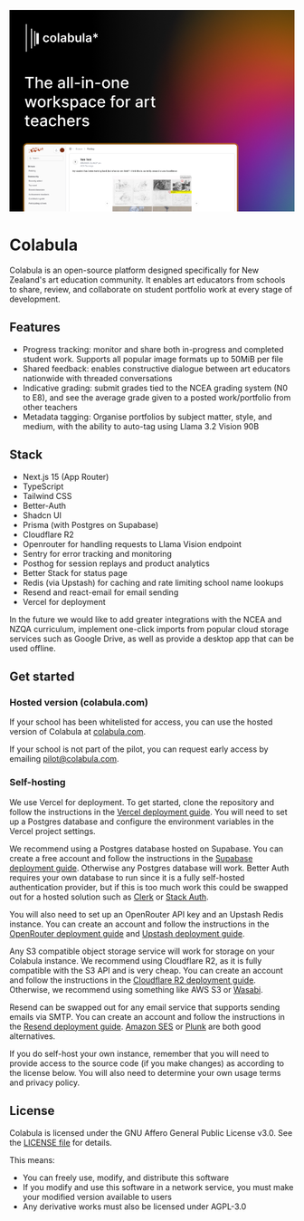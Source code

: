 ![Colabula splash screen](/public/og.png)

# Colabula

Colabula is an open-source platform designed specifically for New Zealand's art education community. It enables art educators from schools to share, review, and collaborate on student portfolio work at every stage of development.

## Features

- Progress tracking: monitor and share both in-progress and completed student work. Supports all popular image formats up to 50MiB per file
- Shared feedback: enables constructive dialogue between art educators nationwide with threaded conversations
- Indicative grading: submit grades tied to the NCEA grading system (N0 to E8), and see the average grade given to a posted work/portfolio from other teachers
- Metadata tagging: Organise portfolios by subject matter, style, and medium, with the ability to auto-tag using Llama 3.2 Vision 90B

## Stack

- Next.js 15 (App Router)
- TypeScript
- Tailwind CSS
- Better-Auth
- Shadcn UI
- Prisma (with Postgres on Supabase)
- Cloudflare R2
- Openrouter for handling requests to Llama Vision endpoint
- Sentry for error tracking and monitoring
- Posthog for session replays and product analytics
- Better Stack for status page
- Redis (via Upstash) for caching and rate limiting school name lookups
- Resend and react-email for email sending
- Vercel for deployment

In the future we would like to add greater integrations with the NCEA and NZQA curriculum, implement one-click imports from popular cloud storage services such as Google Drive, as well as provide a desktop app that can be used offline.

## Get started

### Hosted version (colabula.com)

If your school has been whitelisted for access, you can use the hosted version of Colabula at [colabula.com](https://colabula.com/sign-up).

If your school is not part of the pilot, you can request early access by emailing [pilot@colabula.com](mailto:pilot@colabula.com).

### Self-hosting

We use Vercel for deployment. To get started, clone the repository and follow the instructions in the [Vercel deployment guide](https://vercel.com/docs/concepts/deployments/overview). You will need to set up a Postgres database and configure the environment variables in the Vercel project settings.

We recommend using a Postgres database hosted on Supabase. You can create a free account and follow the instructions in the [Supabase deployment guide](https://supabase.com/docs/guides/hosting/vercel). Otherwise any Postgres database will work. Better Auth requires your own database to run since it is a fully self-hosted authentication provider, but if this is too much work this could be swapped out for a hosted solution such as [Clerk](https://clerk.com) or [Stack Auth](https://stackauth.com).

You will also need to set up an OpenRouter API key and an Upstash Redis instance. You can create an account and follow the instructions in the [OpenRouter deployment guide](https://openrouter.ai/docs/quickstart) and [Upstash deployment guide](https://upstash.com/docs/redis/quickstart).

Any S3 compatible object storage service will work for storage on your Colabula instance. We recommend using Cloudflare R2, as it is fully compatible with the S3 API and is very cheap. You can create an account and follow the instructions in the [Cloudflare R2 deployment guide](https://developers.cloudflare.com/r2/get-started/). Otherwise, we recommend using something like AWS S3 or [Wasabi](https://wasabi.com/).

Resend can be swapped out for any email service that supports sending emails via SMTP. You can create an account and follow the instructions in the [Resend deployment guide](https://resend.com/docs/getting-started). [Amazon SES](https://aws.amazon.com/ses/) or [Plunk](https://www.useplunk.com/) are both good alternatives.

If you do self-host your own instance, remember that you will need to provide access to the source code (if you make changes) as according to the license below. You will also need to determine your own usage terms and privacy policy.

## License

Colabula is licensed under the GNU Affero General Public License v3.0. See the [LICENSE file](/LICENSE) for details.

This means:

- You can freely use, modify, and distribute this software
- If you modify and use this software in a network service, you must make your modified version available to users
- Any derivative works must also be licensed under AGPL-3.0
